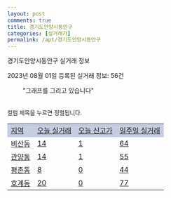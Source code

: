 ```yaml
---
layout: post
comments: true
title: 경기도안양시동안구
categories: [실거래가]
permalink: /apt/경기도안양시동안구
---
```


경기도안양시동안구 실거래 정보

2023년 08월 01일 등록된 실거래 정보: 56건

<!--<script async src="https://pagead2.googlesyndication.com/pagead/js/adsbygoogle.js?client=ca-pub-3485438051770037"
 crossorigin="anonymous"></script>-->

<script type="text/javascript">
  google.charts.load('current', {'packages':['corechart']});
  google.charts.setOnLoadCallback(drawChart);

  function drawChart() {
    var data = google.visualization.arrayToDataTable([['거래일', '매매', '전월세', '전매'], ['21-01', 9, 11, 0], ['21-02', 0, 4, 0], ['21-03', 0, 16, 0], ['21-04', 0, 3, 0], ['21-05', 10, 0, 0], ['21-06', 9, 20, 0], ['21-07', 62, 121, 3], ['21-08', 204, 564, 5], ['21-09', 155, 413, 3], ['21-10', 83, 492, 2], ['21-11', 56, 467, 0], ['21-12', 45, 632, 1], ['22-01', 45, 739, 2], ['22-02', 58, 735, 4], ['22-03', 117, 671, 2], ['22-04', 86, 759, 0], ['22-05', 71, 671, 0], ['22-06', 53, 607, 1], ['22-07', 33, 624, 0], ['22-08', 30, 611, 0], ['22-09', 27, 541, 0], ['22-10', 39, 652, 0], ['22-11', 48, 534, 0], ['22-12', 52, 640, 0], ['23-01', 92, 749, 1], ['23-02', 178, 939, 4], ['23-03', 243, 855, 3], ['23-04', 237, 732, 10], ['23-05', 244, 771, 15], ['23-06', 249, 709, 20], ['23-07', 77, 349, 2]]);

    var options = {
      title: '최근 1년간 유형별 거래량 추이',
      legend: { position: 'bottom' }
    };

    setTimeout(function() {
        var chart = new google.visualization.LineChart(document.getElementById('columnchart_material'));
        chart.draw(data, (options));
        document.getElementById('loading').style.display = 'none';
        var dayLabel = (new Date()).getDay();
        if (dayLabel < 2) {
            sorttable.innerSortFunction.apply(document.getElementById('week'), []);
            sorttable.innerSortFunction.apply(document.getElementById('week'), []);        
        }
        else {
            sorttable.innerSortFunction.apply(document.getElementById('today'), []);
            sorttable.innerSortFunction.apply(document.getElementById('today'), []);
        }
    }, 200);

  }
</script>

<div id="loading" style="z-index:20; display: block; margin-left: 35px">"그래프를 그리고 있습니다"</div>
<div id="columnchart_material" style="width: 95%; margin-left: -35px; display: block"></div>
<!--<div style="width: 95%; margin-left: -35px; display: block">
      <script async src="https://pagead2.googlesyndication.com/pagead/js/adsbygoogle.js?client=ca-pub-3485438051770037"
          crossorigin="anonymous"></script>
      <ins class="adsbygoogle"
          style="display:block"
          data-ad-format="fluid"
          data-ad-layout-key="-fb+5w+4e-db+86"
          data-ad-client="ca-pub-3485438051770037"
          data-ad-slot="1827090281"></ins>
      <script>
          (adsbygoogle = window.adsbygoogle || []).push({});
      </script>
</div>-->
<br>

<font size='small' style='font-size: small;'>컬럼 제목을 누르면 정렬됩니다.</font>
<table class="sortable">
  <tr style='background-color: rgba(114, 132, 186,0.4);'>
    <td id="region"><a href="#">지역</a></td>
    <td id="today"><a href="#">오늘 실거래</a></td>
    <td id="today_new"><a href="#">오늘 신고가</a></td>
    <td id="week"><a href="#">일주일 실거래</a></td>
  </tr>

  
  <tr class="item">
    <td><a href="경기도안양시동안구비산동">비산동</a></td>
    <td><a href="경기도안양시동안구비산동">14</a></td>
    <td><a href="경기도안양시동안구비산동">1</a></td>
    <td><a href="경기도안양시동안구비산동">64</a></td>
  </tr>
    

  <tr class="item">
    <td><a href="경기도안양시동안구관양동">관양동</a></td>
    <td><a href="경기도안양시동안구관양동">14</a></td>
    <td><a href="경기도안양시동안구관양동">1</a></td>
    <td><a href="경기도안양시동안구관양동">55</a></td>
  </tr>
    

  <tr class="item">
    <td><a href="경기도안양시동안구평촌동">평촌동</a></td>
    <td><a href="경기도안양시동안구평촌동">8</a></td>
    <td><a href="경기도안양시동안구평촌동">0</a></td>
    <td><a href="경기도안양시동안구평촌동">44</a></td>
  </tr>
    

  <tr class="item">
    <td><a href="경기도안양시동안구호계동">호계동</a></td>
    <td><a href="경기도안양시동안구호계동">20</a></td>
    <td><a href="경기도안양시동안구호계동">0</a></td>
    <td><a href="경기도안양시동안구호계동">77</a></td>
  </tr>
    


</table>


    